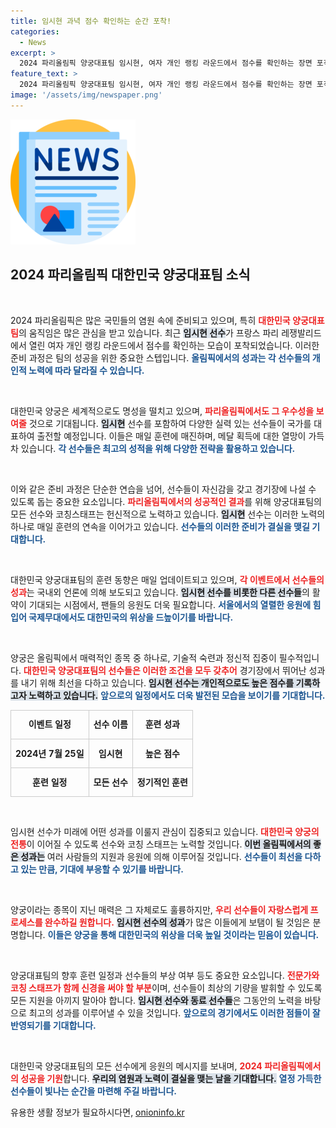 ```yaml
---
title: 임시현 과녁 점수 확인하는 순간 포착!
categories:
  - News
excerpt: >
  2024 파리올림픽 양궁대표팀 임시현, 여자 개인 랭킹 라운드에서 점수를 확인하는 장면 포착! 세계의 이목이 집중되는 순간, 과연 그녀의 성적은? 클릭하여 더 알아보세요!
feature_text: >
  2024 파리올림픽 양궁대표팀 임시현, 여자 개인 랭킹 라운드에서 점수를 확인하는 장면 포착! 세계의 이목이 집중되는 순간, 과연 그녀의 성적은? 클릭하여 더 알아보세요!
image: '/assets/img/newspaper.png'
---
```


<p><img src="/assets/img/newspaper.png" alt="kimp 속보" /></p>

<h2 data-ke-size="size26">2024 파리올림픽 대한민국 양궁대표팀 소식</h2>

<p data-ke-size="size16">&nbsp;</p>

<p>2024 파리올림픽은 많은 국민들의 염원 속에 준비되고 있으며, 특히 <b><span style="color: #ee2323;">대한민국 양궁대표팀</span></b>의 움직임은 많은 관심을 받고 있습니다. 최근 <b><span style="background-color: #21538527;">임시현 선수</span></b>가 프랑스 파리 레쟁발리드에서 열린 여자 개인 랭킹 라운드에서 점수를 확인하는 모습이 포착되었습니다. 이러한 준비 과정은 팀의 성공을 위한 중요한 스텝입니다. <b><span style="color: #1a5490;">올림픽에서의 성과는 각 선수들의 개인적 노력에 따라 달라질 수 있습니다.</span></b> </p>

<p data-ke-size="size16">&nbsp;</p>

<p>대한민국 양궁은 세계적으로도 명성을 떨치고 있으며, <b><span style="color: #ee2323;">파리올림픽에서도 그 우수성을 보여줄</span></b> 것으로 기대됩니다. <b><span style="background-color: #21538527;">임시현</span></b> 선수를 포함하여 다양한 실력 있는 선수들이 국가를 대표하여 출전할 예정입니다. 이들은 매일 훈련에 매진하며, 메달 획득에 대한 열망이 가득 차 있습니다. <b><span style="color: #1a5490;">각 선수들은 최고의 성적을 위해 다양한 전략을 활용하고 있습니다.</span></b></p>

<p data-ke-size="size16">&nbsp;</p>

<p>이와 같은 준비 과정은 단순한 연습을 넘어, 선수들이 자신감을 갖고 경기장에 나설 수 있도록 돕는 중요한 요소입니다. <b><span style="color: #ee2323;">파리올림픽에서의 성공적인 결과</span></b>를 위해 양궁대표팀의 모든 선수와 코칭스태프는 헌신적으로 노력하고 있습니다. <b><span style="background-color: #21538527;">임시현</span></b> 선수는 이러한 노력의 하나로 매일 훈련의 연속을 이어가고 있습니다. <b><span style="color: #1a5490;">선수들의 이러한 준비가 결실을 맺길 기대합니다.</span></b></p>

<p data-ke-size="size16">&nbsp;</p>

<p>대한민국 양궁대표팀의 훈련 동향은 매일 업데이트되고 있으며, <b><span style="color: #ee2323;">각 이벤트에서 선수들의 성과</span></b>는 국내외 언론에 의해 보도되고 있습니다. <b><span style="background-color: #21538527;">임시현 선수를 비롯한 다른 선수들</span></b>의 활약이 기대되는 시점에서, 팬들의 응원도 더욱 필요합니다. <b><span style="color: #1a5490;">서울에서의 열렬한 응원에 힘입어 국제무대에서도 대한민국의 위상을 드높이기를 바랍니다.</span></b></p>

<p data-ke-size="size16">&nbsp;</p>

<p>양궁은 올림픽에서 매력적인 종목 중 하나로, 기술적 숙련과 정신적 집중이 필수적입니다. <b><span style="color: #ee2323;">대한민국 양궁대표팀의 선수들은 이러한 조건을 모두 갖추어</span></b> 경기장에서 뛰어난 성과를 내기 위해 최선을 다하고 있습니다. <b><span style="background-color: #21538527;">임시현 선수는 개인적으로도 높은 점수를 기록하고자 노력하고 있습니다.</span></b> <b><span style="color: #1a5490;">앞으로의 일정에서도 더욱 발전된 모습을 보이기를 기대합니다.</span></b> </p>

<table style="width: 100%; border-collapse: collapse;">
    <tr>
        <td style="border: 1px solid #ccc; text-align: center; height: 40px;"><b>이벤트 일정</b></td>
        <td style="border: 1px solid #ccc; text-align: center; height: 40px;"><b>선수 이름</b></td>
        <td style="border: 1px solid #ccc; text-align: center; height: 40px;"><b>훈련 성과</b></td>
    </tr>
    <tr>
        <td style="border: 1px solid #ccc; text-align: center; height: 40px;"><b>2024년 7월 25일</b></td>
        <td style="border: 1px solid #ccc; text-align: center; height: 40px;"><b>임시현</b></td>
        <td style="border: 1px solid #ccc; text-align: center; height: 40px;"><b>높은 점수</b></td>
    </tr>
    <tr>
        <td style="border: 1px solid #ccc; text-align: center; height: 40px;"><b>훈련 일정</b></td>
        <td style="border: 1px solid #ccc; text-align: center; height: 40px;"><b>모든 선수</b></td>
        <td style="border: 1px solid #ccc; text-align: center; height: 40px;"><b>정기적인 훈련</b></td>
    </tr>
</table>

<p data-ke-size="size16">&nbsp;</p>

<p>임시현 선수가 미래에 어떤 성과를 이룰지 관심이 집중되고 있습니다. <b><span style="color: #ee2323;">대한민국 양궁의 전통</span></b>이 이어질 수 있도록 선수와 코칭 스태프는 노력할 것입니다. <b><span style="background-color: #21538527;">이번 올림픽에서의 좋은 성과는</span></b> 여러 사람들의 지원과 응원에 의해 이루어질 것입니다. <b><span style="color: #1a5490;">선수들이 최선을 다하고 있는 만큼, 기대에 부응할 수 있기를 바랍니다.</span></b> </p>

<p data-ke-size="size16">&nbsp;</p>

<p>양궁이라는 종목이 지닌 매력은 그 자체로도 훌륭하지만, <b><span style="color: #ee2323;">우리 선수들이 자랑스럽게 프로세스를 완수하길 원합니다.</span></b> <b><span style="background-color: #21538527;">임시현 선수의 성과</span></b>가 많은 이들에게 보탬이 될 것임은 분명합니다. <b><span style="color: #1a5490;">이들은 양궁을 통해 대한민국의 위상을 더욱 높일 것이라는 믿음이 있습니다.</span></b> </p>

<p data-ke-size="size16">&nbsp;</p>

<p>양궁대표팀의 향후 훈련 일정과 선수들의 부상 여부 등도 중요한 요소입니다. <b><span style="color: #ee2323;">전문가와 코칭 스태프가 함께 신경을 써야 할 부분</span></b>이며, 선수들이 최상의 기량을 발휘할 수 있도록 모든 지원을 아끼지 말아야 합니다. <b><span style="background-color: #21538527;">임시현 선수와 동료 선수들</span></b>은 그동안의 노력을 바탕으로 최고의 성과를 이루어낼 수 있을 것입니다. <b><span style="color: #1a5490;">앞으로의 경기에서도 이러한 점들이 잘 반영되기를 기대합니다.</span></b> </p>

<p data-ke-size="size16">&nbsp;</p>

<p>대한민국 양궁대표팀의 모든 선수에게 응원의 메시지를 보내며, <b><span style="color: #ee2323;">2024 파리올림픽에서의 성공을 기원</span></b>합니다. <b><span style="background-color: #21538527;">우리의 염원과 노력이 결실을 맺는 날을 기대합니다.</span></b> <b><span style="color: #1a5490;">열정 가득한 선수들이 빛나는 순간을 마련해 주길 바랍니다.</span></b></p>
유용한 생활 정보가 필요하시다면, <a href="https://onioninfo.kr" rel="dofollow">onioninfo.kr</a>



